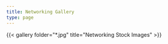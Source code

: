 ```yaml
---
title: Networking Gallery
type: page
---
```


{{< gallery folder="*.jpg" title="Networking Stock Images" >}}
